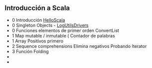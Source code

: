 ## Introducción a Scala

* 0 Introducción [HelloScala](https://github.com/arturisimo/scala-intro/blob/master/src/org/apz/intro/0.HelloScala.scala)
* 0 Singleton Objects - [LogUtilsDrivers](https://github.com/arturisimo/scala-intro/blob/master/src/org/apz/intro/0.LogUtilsDriver.scala)
* 0 Funciones elementos de primer orden ConvertList
* 1 Map mutable / inmutable ( Contador de palabras 
* 1 Array Positivos primero
* 2 Sequence comprehensions Elimina negativos Probando Iterator
* 3 Función Folding
* 
*   